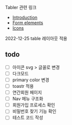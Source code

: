 Tabler 관련 링크
* [Introduction](https://preview.tabler.io/docs/)
* [Form elements](https://preview.tabler.io/form-elements.html)
* [Icons](https://preview.tabler.io/icons.html)

2022-12-25 table 레이아웃 적용

## todo
- [ ] 아이콘 svg > 글꼴로 변경
- [ ] 다크모드
- [ ] primary color 변경
- [ ] toastr 적용
- [ ] 연간회원 페이지 
- [ ] Nav 메뉴 구조화
- [ ] 회원가입 프로세스 확인
- [ ] 비밀번호 찾기 기능 확인
- [ ] 테스트 코드 작성
